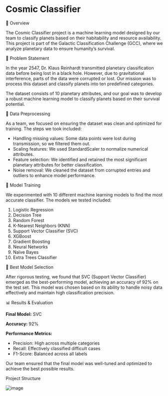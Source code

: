 # Cosmic Classifier

📌 Overview

The Cosmic Classifier project is a machine learning model designed by our team to classify planets based on their habitability and resource availability. This project is part of the Galactic Classification Challenge (GCC), where we analyze planetary data to ensure humanity’s survival.

📖 Problem Statement

In the year 2547, Dr. Klaus Reinhardt transmitted planetary classification data before being lost in a black hole. However, due to gravitational interference, parts of the data were corrupted or lost. Our mission was to process this dataset and classify planets into ten predefined categories.

The dataset consists of 10 planetary attributes, and our goal was to develop a robust machine learning model to classify planets based on their survival potential.

🔧 Data Preprocessing

As a team, we focused on ensuring the dataset was clean and optimized for training. The steps we took included:

- Handling missing values: Some data points were lost during transmission, so we filtered them out.
- Scaling features: We used StandardScaler to normalize numerical attributes.
- Feature selection: We identified and retained the most significant planetary attributes for better classification.
- Noise removal: We cleaned the dataset from corrupted entries and outliers to enhance model performance.

🚀 Model Training

We experimented with 10 different machine learning models to find the most accurate classifier. The models we tested included:

1. Logistic Regression
2. Decision Tree
3. Random Forest
4. K-Nearest Neighbors (KNN)
5. Support Vector Classifier (SVC)
6. XGBoost
7. Gradient Boosting
8. Neural Networks
9. Naïve Bayes
10. Extra Trees Classifier

🎯 Best Model Selection

After rigorous testing, we found that SVC (Support Vector Classifier) emerged as the best-performing model, achieving an accuracy of 92% on the test set. This model was chosen based on its ability to handle noisy data effectively and maintain high classification precision.

📊 Results & Evaluation

**Final Model:** SVC

**Accuracy:** 92%

**Performance Metrics:**

- Precision: High across multiple categories
- Recall: Effectively classified difficult cases
- F1-Score: Balanced across all labels

Our team ensured that the final model was well-tuned and optimized to achieve the best possible results.

Project Structure

![image](https://github.com/user-attachments/assets/ec9ad9a1-9073-4071-b935-c2a24b52404f)
